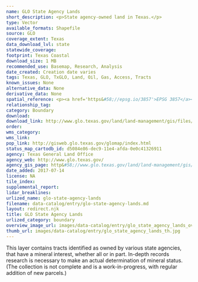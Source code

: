 ```yaml
---
name: GLO State Agency Lands
short_description: <p>State agency-owned land in Texas.</p>
type: Vector
available_formats: Shapefile
source: GLO
coverage_extent: Texas
data_download_lvl: state
statewide_coverage: 
footprint: Texas Coastal
download_size: 1 MB
recommended_use: Basemap, Research, Analysis
date_created: Creation date varies
tags: Texas, GLO, TxGLO, Land, Oil, Gas, Access, Tracts
known_issues: None
alternative_data: None
derivative_data: None
spatial_reference: <p><a href='https&#58;//epsg.io/3857'>EPSG 3857</a></p>
relationship_tag: 
category: Boundary
download: 
download_link: http://www.glo.texas.gov/land/land-management/gis/files/StateAgencyLands.zip
order: 
wms_category: 
wms_link: 
pop_link: http://gisweb.glo.texas.gov/glomap/index.html
status_map_cartodb_id: d5084e86-dec9-11e4-afda-0e0c41326911
agency: Texas General Land Office
agency_web: http://www.glo.texas.gov/
agency_gis_page: http&#58;//www.glo.texas.gov/land/land-management/gis/
date_added: 2017-07-14
license: NA
tile_index: 
supplemental_report: 
lidar_breaklines: 
urlized_name: glo-state-agency-lands
filename: data-catalog/entry/glo-state-agency-lands.md
layout: redirect.njk
title: GLO State Agency Lands
urlized_category: boundary
overview_image_url: images/data-catalog/entry/glo_state_agency_lands_overview.jpg
thumb_url: images/data-catalog/entry/glo_state_agency_lands_th.jpg
---
```


This layer contains tracts identified as owned by various state agencies, that have a mineral interest, whether all or in part. In-depth records research is necessary to make an actual determination of mineral status. (The collection is not complete and is a work-in-progress, with regular addition of new parcels.)



